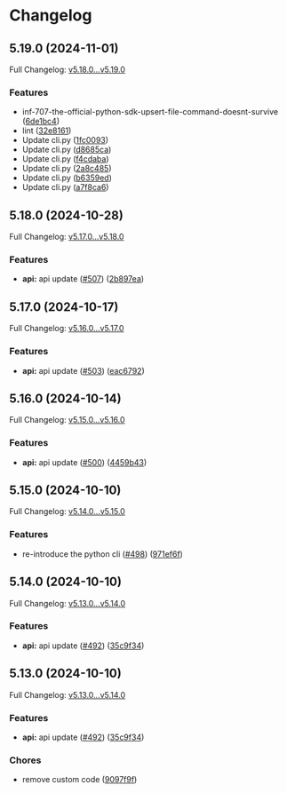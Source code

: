 # Changelog

## 5.19.0 (2024-11-01)

Full Changelog: [v5.18.0...v5.19.0](https://github.com/objective-inc/objective-python/compare/v5.18.0...v5.19.0)

### Features

* inf-707-the-official-python-sdk-upsert-file-command-doesnt-survive ([6de1bc4](https://github.com/objective-inc/objective-python/commit/6de1bc4457d84c4cafdb7c55c1da93f27446a4c6))
* lint ([32e8161](https://github.com/objective-inc/objective-python/commit/32e8161e140c775cf39bd69992e41eea7106b447))
* Update cli.py ([1fc0093](https://github.com/objective-inc/objective-python/commit/1fc00932a787702bd042c61bc9da4c1b9620282c))
* Update cli.py ([d8685ca](https://github.com/objective-inc/objective-python/commit/d8685cacd0c3f1a0b7bb168e8f39f908dcc49f56))
* Update cli.py ([f4cdaba](https://github.com/objective-inc/objective-python/commit/f4cdaba1b4fa012616fc04580200ba05570a1c89))
* Update cli.py ([2a8c485](https://github.com/objective-inc/objective-python/commit/2a8c485d8518dbb288f508cb832e6608e7938afc))
* Update cli.py ([b6359ed](https://github.com/objective-inc/objective-python/commit/b6359ed2776484495a7211b6df6be896e39bb5d9))
* Update cli.py ([a7f8ca6](https://github.com/objective-inc/objective-python/commit/a7f8ca69c37963e56ea56ad14ceae51cf6a489a3))

## 5.18.0 (2024-10-28)

Full Changelog: [v5.17.0...v5.18.0](https://github.com/objective-inc/objective-python/compare/v5.17.0...v5.18.0)

### Features

* **api:** api update ([#507](https://github.com/objective-inc/objective-python/issues/507)) ([2b897ea](https://github.com/objective-inc/objective-python/commit/2b897ea2f3b21d2d0e7d6923844dd320007ab52a))

## 5.17.0 (2024-10-17)

Full Changelog: [v5.16.0...v5.17.0](https://github.com/objective-inc/objective-python/compare/v5.16.0...v5.17.0)

### Features

* **api:** api update ([#503](https://github.com/objective-inc/objective-python/issues/503)) ([eac6792](https://github.com/objective-inc/objective-python/commit/eac6792463ebf5151682668cc60ad7069813ccb7))

## 5.16.0 (2024-10-14)

Full Changelog: [v5.15.0...v5.16.0](https://github.com/objective-inc/objective-python/compare/v5.15.0...v5.16.0)

### Features

* **api:** api update ([#500](https://github.com/objective-inc/objective-python/issues/500)) ([4459b43](https://github.com/objective-inc/objective-python/commit/4459b4314e2fee986a9f2b0421907921689af674))

## 5.15.0 (2024-10-10)

Full Changelog: [v5.14.0...v5.15.0](https://github.com/objective-inc/objective-python/compare/v5.14.0...v5.15.0)

### Features

* re-introduce the python cli ([#498](https://github.com/objective-inc/objective-python/issues/498)) ([971ef6f](https://github.com/objective-inc/objective-python/commit/971ef6f368808f52576a3ec32873999028d31caa))

## 5.14.0 (2024-10-10)

Full Changelog: [v5.13.0...v5.14.0](https://github.com/objective-inc/objective-python/compare/v5.13.0...v5.14.0)

### Features

* **api:** api update ([#492](https://github.com/objective-inc/objective-python/issues/492)) ([35c9f34](https://github.com/objective-inc/objective-python/commit/35c9f34f65539f82ce90cb0dba064803672cf19c))

## 5.13.0 (2024-10-10)

Full Changelog: [v5.13.0...v5.14.0](https://github.com/objective-inc/objective-python/compare/v5.13.0...v5.14.0)

### Features

* **api:** api update ([#492](https://github.com/objective-inc/objective-python/issues/492)) ([35c9f34](https://github.com/objective-inc/objective-python/commit/35c9f34f65539f82ce90cb0dba064803672cf19c))


### Chores

* remove custom code ([9097f9f](https://github.com/objective-inc/objective-python/commit/9097f9f9890bb9d59be3433ebf6007d3ee8fc9c2))
